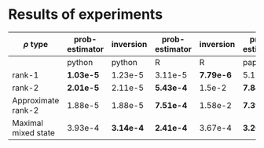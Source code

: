 # Results of experiments

| $\rho$ type        | prob-estimator| inversion| prob-estimator | inversion| prob-estimator | inversion|
|    ----            |   ---      | - | -- |--| -- | -- |
|                    | python        | python   | R              | R        |paper | paper|
| rank-1             | **1.03e-5**   | 1.23e-5  | 3.11e-5        |**7.79e-6** | 5.13e-5|**1.55e-5**|
| rank-2             | **2.01e-5**   | 2.11e-5  | **5.43e-4**    | 1.5e-2   | **7.84e-3** | 1.58e-2|
| Approximate rank-2 | 1.88e-5       | 1.88e-5  | **7.51e-4**    | 1.58e-2  | **7.39e-3** | 1.52e-2|
| Maximal mixed state| 3.93e-4       |**3.14e-4**| **2.41e-4**   | 3.67e-4  | **3.20e-4** | 4.76e-4|
